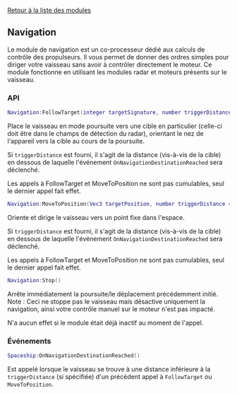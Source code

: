 [Retour à la liste des modules](README.md)

## Navigation

Le module de navigation est un co-processeur dédié aux calculs de contrôle des propulseurs. Il vous permet de donner des ordres simples pour diriger votre vaisseau sans avoir à contrôler directement le moteur.
Ce module fonctionne en utilisant les modules radar et moteurs présents sur le vaisseau.

### API

```lua
Navigation:FollowTarget(integer targetSignature, number triggerDistance = nil)
```

Place le vaisseau en mode poursuite vers une cible en particulier (celle-ci doit être dans le champs de détection du radar), orientant le nez de l'appareil vers la cible au cours de la poursuite.

Si `triggerDistance` est fourni, il s'agit de la distance (vis-à-vis de la cible) en dessous de laquelle l'événement `OnNavigationDestinationReached` sera déclenché.

Les appels à FollowTarget et MoveToPosition ne sont pas cumulables, seul le dernier appel fait effet.

```lua
Navigation:MoveToPosition(Vec3 targetPosition, number triggerDistance = nil)
```

Oriente et dirige le vaisseau vers un point fixe dans l'espace.

Si `triggerDistance` est fourni, il s'agit de la distance (vis-à-vis de la cible) en dessous de laquelle l'événement `OnNavigationDestinationReached` sera déclenché.

Les appels à FollowTarget et MoveToPosition ne sont pas cumulables, seul le dernier appel fait effet.

```lua
Navigation:Stop()
```

Arrête immédiatement la poursuite/le déplacement précédemment initié.
Note : Ceci ne stoppe pas le vaisseau mais désactive uniquement la navigation, ainsi votre contrôle manuel sur le moteur n'est pas impacté.

N'a aucun effet si le module était déjà inactif au moment de l'appel.

### Événements

```lua
Spaceship:OnNavigationDestinationReached()
```

Est appelé lorsque le vaisseau se trouve à une distance inférieure à la `triggerDistance` (si spécifiée) d'un précédent appel à `FollowTarget` ou `MoveToPosition`.